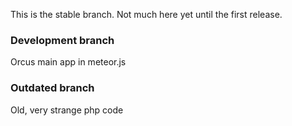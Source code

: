 This is the stable branch. Not much here yet until the first release.

### Development branch
Orcus main app in meteor.js

### Outdated branch
Old, very strange php code
